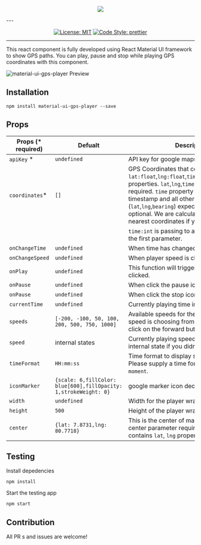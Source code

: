 <p align="center"><img src="https://i.imgur.com/GRK3UL8.png"></p>
---

<p align="center">
<a href="https://opensource.org/licenses/MIT"><img src="https://img.shields.io/badge/License-MIT-brightgreen.svg" alt="License: MIT"></a>
<a href="https://github.com/prettier/prettier"><img src="https://img.shields.io/badge/code_style-prettier-ff69b4.svg" alt="Code Style: prettier"></a>
</p>

---

This react component is fully developed using React Material UI framework to show GPS paths. You can play, pause and stop while playing GPS coordinates with this component.

![material-ui-gps-player Preview](https://i.imgur.com/yp5BOUf.png)

## Installation

```
npm install material-ui-gps-player --save
```

## Props

| Props (* required)         |  Defualt      |  Description              | Type          |
|---            |---            |---                        | ---           |
|`apiKey` *      | `undefined` | API key for google maps | `string` |
|`coordinates`*  |   `[]`          | GPS Coordinates that containing `lat:float`,`lng:float`,`time:int`,`bearing?:float` properties. `lat`,`lng`,`time` properties are required. `time` property is expecting a UNIX timestamp and all other properties (`lat`,`lng`,`bearing`) expecting floats. `bearing` is optional. We are calculating `bearing` using nearest coordinates if you didn't supply.| `array` |
| | | `time:int` is passing to all below callbacks as the first parameter.||
|`onChangeTime` | `undefined`   | When time has changed in the player. | `function` |
|`onChangeSpeed`| `undefined`   | When player speed is changed. | `function` |
| `onPlay`      | `undefined`     | This function will trigger when play button is clicked. | `function` |
| `onPause`     | `undefined`   | When click the pause icon | `function` |
| `onPause`     | `undefined`   | When click the stop icon | `function` |
| `currentTime` | `undefined`   | Currently playing time in UNIX format | `number` |
| `speeds`      | `[-200, -100, 50, 100, 200, 500, 750, 1000]` | Available speeds for the player. Current speed is choosing from these values when click on the forward button. | `number[]` |
| `speed`      |  internal states | Currently playing speed. We are using our internal state if you didn't supplied a speed. | `number` |
| `timeFormat` | `HH:mm:ss`     | Time format to display start/end times. Please supply a time format supported in `moment`. | string |
| `iconMarker`  | `{scale: 6,fillColor: blue[600],fillOpacity: 1,strokeWeight: 0}`| google marker icon decorations. | `object` |
| `width`       | `undefined`   | Width for the player wrapper. | `number` |
| `height`      | `500`           | Height of the player wrapper. |  `number` |
| `center`      | `{lat: 7.8731,lng: 80.7718}` | This is the center of map when initializing. center parameter required a object that contains `lat`, `lng` properties. | `object` |

## Testing

Install depedencies

```
npm install
```

Start the testing app

```
npm start
```

## Contribution

All PR s and issues are welcome!
